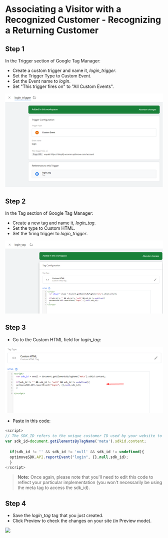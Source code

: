 # Associating a Visitor with a Recognized Customer - Recognizing a Returning Customer

## Step 1
In the Trigger section of Google Tag Manager: 
* Create a custom trigger and name it, _login_trigger_.
* Set the Trigger Type to Custom Event.
* Set the Event name to _login_.
* Set "This trigger fires on" to "All Custom Events".

<p align="left"><kbd><img src="https://github.com/optimove-tech/Web-SDK-Integration-Guide-V3/blob/Efrat_branch/Web-SDK-Basic-Code-Setup/images/login_trigger_new.png"></kbd></p>

## Step 2
In the Tag section of Google Tag Manager: 
* Create a new tag and name it, _login_tag_.
* Set the type to Custom HTML.
* Set the firing trigger to _login_trigger_.

<p align="left"><kbd><img src="https://github.com/optimove-tech/Web-SDK-Integration-Guide-V3/blob/Efrat_branch/Web-SDK-Basic-Code-Setup/images/login_tag_new.png"><kbd></p>

## Step 3
* Go to the Custom HTML field for _login_tag_:

<p align="left"><kbd><img src="https://github.com/optimove-tech/Web-SDK-Integration-Guide-V3/blob/Efrat_branch/Web-SDK-Basic-Code-Setup/images/Login_tag_HTML.png"><kbd></p>

* Paste in this code:

```javascript
<script>
// The SDK_ID refers to the unique customer ID used by your website to identify registered customers/users. 
var sdk_id=document.getElementsByTagName('meta').sdkid.content;

  if(sdk_id != '' && sdk_id != 'null' && sdk_id != undefined){
  optimoveSDK.API.reportEvent("login", {},null,sdk_id);
  }  
</script>

```
>**Note:**
Once again, please note that you'll need to edit this code to reflect your particular implementation (you won't necessarily be using the meta tag to access the sdk_id).

## Step 4
* Save the _login_tag_ tag that you just created.
* Click Preview to check the changes on your site (in Preview mode).

<p align="left"><kbd><img src="https://github.com/optimove-tech/Web-SDK-Integration-Guide/blob/master/Web-SDK-Basic-Code-Setup/images/preview_screenshot_2.png?raw=true"><kbd></p>
